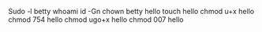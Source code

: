Sudo -l betty
whoami
id -Gn
chown betty hello
touch hello
chmod u+x hello
chmod 754 hello
chmod ugo+x hello
chmod 007 hello
